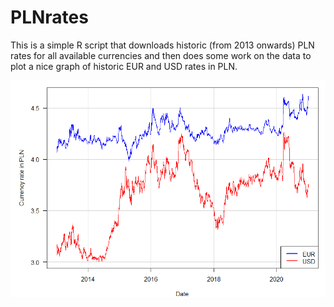 # PLNrates

This is a simple R script that downloads historic (from 2013 onwards) PLN rates for all available currencies and then does some work on the data to plot a nice graph of historic EUR and USD rates in PLN.

![alt text](https://github.com/m-zabieglinski/PLNrates/blob/main/PLNrates.png?raw=true)
